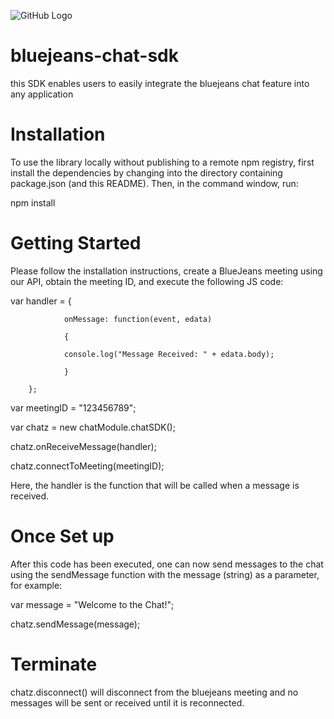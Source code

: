 ![GitHub Logo](/images/logo.png)

# bluejeans-chat-sdk

this SDK enables users to easily integrate the bluejeans chat feature into any application

# Installation

To use the library locally without publishing to a remote npm registry, first install the dependencies by changing into the directory containing package.json (and this README). Then, in the command window, run:

npm install

# Getting Started

Please follow the installation instructions, create a BlueJeans meeting using our API, obtain the meeting ID, and execute the following JS code:

var handler =
		{
		
    			onMessage: function(event, edata)
			
    			{
			
				console.log("Message Received: " + edata.body);
				
    			}
			
		};

var meetingID = "123456789";

var chatz = new chatModule.chatSDK();

chatz.onReceiveMessage(handler);

chatz.connectToMeeting(meetingID);

Here, the handler is the function that will be called when a message is received. 

# Once Set up
After this code has been executed, one can now send messages to the chat using the sendMessage function with the message (string) as a parameter, for example:

var message = "Welcome to the Chat!";

chatz.sendMessage(message);

# Terminate
chatz.disconnect() will disconnect from the bluejeans meeting and no messages will be sent or received until it is reconnected.





